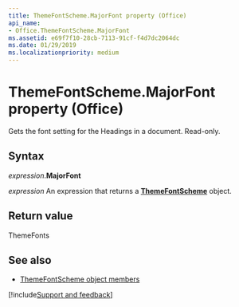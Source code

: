 ```yaml
---
title: ThemeFontScheme.MajorFont property (Office)
api_name:
- Office.ThemeFontScheme.MajorFont
ms.assetid: e69f7f10-28cb-7113-91cf-f4d7dc2064dc
ms.date: 01/29/2019
ms.localizationpriority: medium
---
```



# ThemeFontScheme.MajorFont property (Office)

Gets the font setting for the Headings in a document. Read-only.


## Syntax

_expression_.**MajorFont**

_expression_ An expression that returns a **[ThemeFontScheme](Office.ThemeFontScheme.md)** object.


## Return value

ThemeFonts


## See also

- [ThemeFontScheme object members](overview/Library-Reference/themefontscheme-members-office.md)



[!include[Support and feedback](~/includes/feedback-boilerplate.md)]